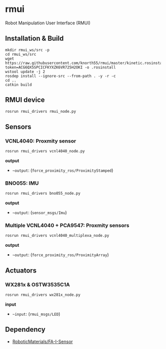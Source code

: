 # rmui
Robot Manipulation User Interface (RMUI)

## Installation & Build

```
mkdir rmui_ws/src -p
cd rmui_ws/src
wget https://raw.githubusercontent.com/knorth55/rmui/master/kinetic.rosinstall?token=ACG6QX5SPCICFKYXZK6VR725H2OKI -o .rosinstall
wstool update -j 2
rosdep install --ignore-src --from-path . -y -r -c
cd ..
catkin build
```

## RMUI device

```bash
rosrun rmui_drivers rmui_node.py
```

## Sensors

### VCNL4040: Proxmity sensor

```bash
rosrun rmui_drivers vcnl4040_node.py
```

**output**

- `~output`: (`force_proximity_ros/ProximityStamped`)

### BNO055: IMU

```bash
rosrun rmui_drivers bno055_node.py
```

**output**

- `~output`: (`sensor_msgs/Imu`)

### Multiple VCNL4040 + PCA9547: Proxmity sensors

```bash
rosrun rmui_drivers vcnl4040_multiplexa_node.py
```

**output**

- `~output`: (`force_proximity_ros/ProximityArray`)

## Actuators

### WX281x & OSTW3535C1A

```bash
rosrun rmui_drivers wx281x_node.py
```

**input**

- ``~input``: (`rmui_msgs/LED`)


## Dependency

- [RoboticMaterials/FA-I-Sensor](https://github.com/RoboticMaterials/FA-I-sensor/)
